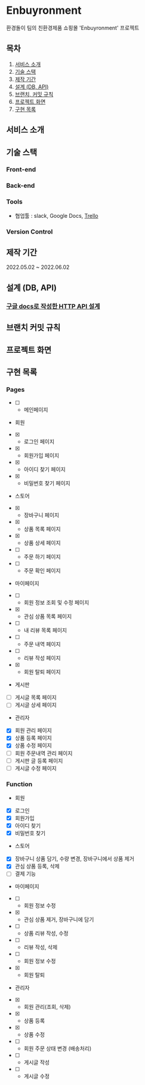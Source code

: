 # Enbuyronment
환경돌이 팀의 친환경제품 쇼핑몰 'Enbuyronment' 프로젝트

## 목차
1. [서비스 소개](#서비스-소개)
2. [기술 스택](#기술-스택)
3. [제작 기간](#제작-기간)
4. [설계 (DB, API)](#설계-(DB,-API))
5. [브랜치, 커밋 규칙](#브랜치-커밋-규칙)
6. [프로젝트 화면](#프로젝트-화면)
7. [구현 목록](#구현-목록)

## 서비스 소개

## 기술 스택
### Front-end
### Back-end
### Tools
- 협업툴 : slack, Google Docs, [Trello](https://trello.com/b/QGbyUTgI/%ED%8C%80%ED%94%84%EB%A1%9C%EC%A0%9D%ED%8A%B8)
### Version Control

## 제작 기간
2022.05.02 ~ 2022.06.02

## 설계 (DB, API)
### [구글 docs로 작성한 HTTP API 설계](https://docs.google.com/document/d/13xFg6rb-ijE4OgyMSpTWLmfi9NQ_jvxKPYn1LjvEivw/edit?usp=sharing) 

## 브랜치 커밋 규칙

## 프로젝트 화면



## 구현 목록
### Pages
- [ ] - 메인페이지 
* 회원
- [X] - 로그인 페이지
- [X] - 회원가입 페이지
- [X] - 아이디 찾기 페이지
- [X] - 비밀번호 찾기 페이지
* 스토어
- [X] - 장바구니 페이지
- [X] - 상품 목록 페이지
- [X] - 상품 상세 페이지
- [ ] - 주문 하기 페이지
- [ ] - 주문 확인 페이지
* 마이페이지
- [ ] - 회원 정보 조회 및 수정 페이지
- [X] - 관심 상품 목록 페이지
- [ ] - 내 리뷰 목록 페이지
- [ ] - 주문 내역 페이지
- [ ] - 리뷰 작성 페이지
- [X] - 회원 탈퇴 페이지
* 게시판
- [ ] 게시글 목록 페이지
- [ ] 게시글 상세 페이지
* 관리자
- [X] 회원 관리 페이지
- [X] 상품 등록 페이지
- [X] 상품 수정 페이지
- [ ] 회원 주문내역 관리 페이지
- [ ] 게시판 글 등록 페이지
- [ ] 게시글 수정 페이지

### Function
* 회원
- [X] 로그인
- [X] 회원가입
- [X] 아이디 찾기
- [X] 비밀번호 찾기
* 스토어
- [X] 장바구니 상품 담기, 수량 변경, 장바구니에서 상품 제거
- [X] 관심 상품 등록, 삭제
- [ ] 결제 기능
* 마이페이지
- [ ] - 회원 정보 수정
- [X] - 관심 상품 제거, 장바구니에 담기
- [ ] - 상품 리뷰 작성, 수정
- [ ] - 리뷰 작성, 삭제
- [ ] - 회원 정보 수정
- [X] - 회원 탈퇴
* 관리자
- [X] - 회원 관리(조회, 삭제)
- [X] - 상품 등록
- [X] - 상품 수정
- [ ] - 회원 주문 상태 변경 (배송처리)
- [ ] - 게시글 작성
- [ ] - 게시글 수정
